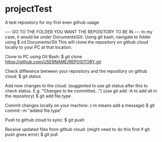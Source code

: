 # projectTest
A test repository for my first even github usage

--- GO TO THE FOLDER YOU WANT THE REPOSITORY TO BE IN ---
In my case, it would be under Documents\Git.
Using git bash, navigate to folder using $ cd Documents/Git
This will clone the repository on github cloud locally to your PC at that location. 

Clone to PC using Git Bash:
$ git clone https://github.com/USERNAME/REPOSITORY.git

Check difference between your repository and the repository on github cloud:
$ git status

Add new changes to the cloud: (suggested to use git status after this to check status. E.g. "Changes to be committed...") (use git add -A to add all in the repository)
$ git add file.type

Commit changes locally on your machine: (-m means add a message)
$ git commit -m "added file.type"

Push to github cloud to sync:
$ git push

Receive updated files from github cloud: (might need to do this first if git push gives error)
$ git pull

